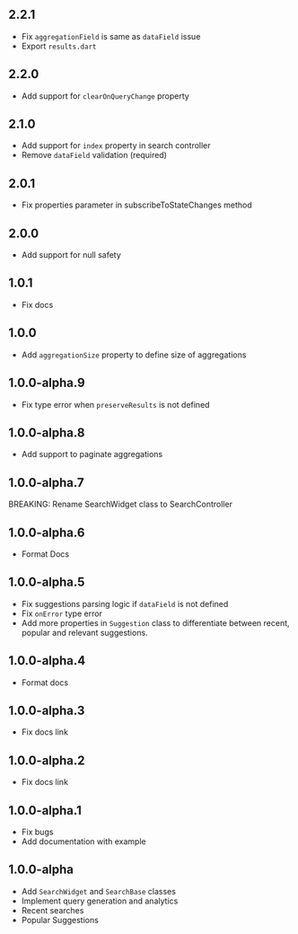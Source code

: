 ## 2.2.1

- Fix `aggregationField` is same as `dataField` issue
- Export `results.dart`

## 2.2.0

- Add support for `clearOnQueryChange` property

## 2.1.0

- Add support for `index` property in search controller
- Remove `dataField` validation (required)

## 2.0.1

- Fix properties parameter in subscribeToStateChanges method

## 2.0.0

- Add support for null safety

## 1.0.1

- Fix docs

## 1.0.0

- Add `aggregationSize` property to define size of aggregations

## 1.0.0-alpha.9

- Fix type error when `preserveResults` is not defined

## 1.0.0-alpha.8

- Add support to paginate aggregations

## 1.0.0-alpha.7

BREAKING: Rename SearchWidget class to SearchController

## 1.0.0-alpha.6

- Format Docs

## 1.0.0-alpha.5

- Fix suggestions parsing logic if `dataField` is not defined
- Fix `onError` type error
- Add more properties in `Suggestion` class to differentiate between recent, popular and relevant suggestions.

## 1.0.0-alpha.4

- Format docs

## 1.0.0-alpha.3

- Fix docs link

## 1.0.0-alpha.2

- Fix docs link

## 1.0.0-alpha.1

- Fix bugs
- Add documentation with example

## 1.0.0-alpha

- Add `SearchWidget` and `SearchBase` classes
- Implement query generation and analytics
- Recent searches
- Popular Suggestions
